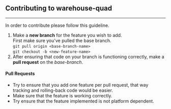 ## **Contributing to warehouse-quad**
___
In order to contribute please follow this guideline.

1. Make a **new branch** for the feature you wish to add.  
First make sure you've pulled the base branch.  
`git pull origin <base-branch-name>`  
`git checkout -b <new-feature-name>`
2. After ensuring that code on your branch is functioning correctly, make a **pull request** on the *base-branch*.

#### **Pull Requests**
* Try to ensure that you add one feature per pull request, that way tracking and rolling-back code would be easier.
* Make sure that the feature is working correctly.
* Try ensure that the feature implemented is not platform dependent.
